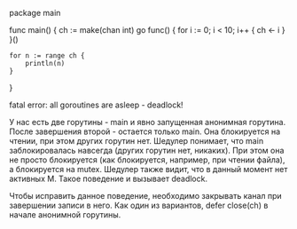 package main

func main() {
	ch := make(chan int)
	go func() {
		for i := 0; i < 10; i++ {
			ch <- i
		}
	}()

	for n := range ch {
		println(n)
	}
}

fatal error: all goroutines are asleep - deadlock!

У нас есть две горутины - main и явно запущенная анонимная горутина. После завершения второй - остается только main. Она блокируется на чтении, при этом других горутин нет. Шедулер понимает, что main заблокировалась навсегда (других горутин нет, никаких). При этом она не просто блокируется (как блокируется, например, при чтении файла), а блокируется на mutex.
Шедулер также видит, что в данный момент нет активных M. Такое поведение и вызывает deadlock.

Чтобы исправить данное поведение, необходимо закрывать канал при завершении записи в него. Как один из вариантов, defer close(ch) в начале анонимной горутины.
